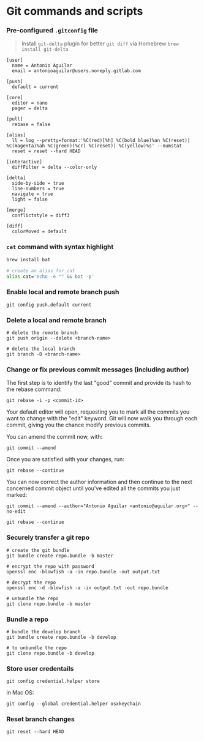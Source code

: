 # Git commands and scripts

### Pre-configured `.gitconfig` file

> Install `git-delta` plugin for better `git diff` via Homebrew `brew install git-delta`

```
[user]
  name = Antonio Aguilar
  email = antonioaguilar@users.noreply.gitlab.com

[push]
  default = current

[core]
  editor = nano
  pager = delta

[pull]
  rebase = false

[alias]
  ll = log --pretty=format:'%C(red)[%h] %C(bold blue)%an %C(reset)| %C(magenta)%ah %C(green)(%cr) %C(reset)| %C(yellow)%s' --numstat
  reset = reset --hard HEAD

[interactive]
  diffFilter = delta --color-only

[delta]
  side-by-side = true
  line-numbers = true
  navigate = true
  light = false

[merge]
  conflictstyle = diff3

[diff]
  colorMoved = default
```

### `cat` command with syntax highlight

```bash
brew install bat

# create an alias for cat
alias cat='echo -e "" && bat -p'
```

### Enable local and remote branch push

```
git config push.default current
```

### Delete a local and remote branch

```
# delete the remote branch
git push origin --delete <branch-name> 

# delete the local branch 
git branch -D <branch-name>
```

### Change or fix previous commit messages (including author)

The first step is to identify the last "good" commit and provide its hash to the rebase command:

```
git rebase -i -p <commit-id>
```

Your default editor will open, requesting you to mark all the commits you want to change with the "edit" keyword. Git will now walk you through each commit, giving you the chance modify previous commits.

You can amend the commit now, with:

```
git commit --amend
```

Once you are satisfied with your changes, run:

```
git rebase --continue
```

You can now correct the author information and then continue to the next concerned commit object until you've edited all the commits you just marked:

```
git commit --amend --author="Antonio Aguilar <antonio@aguilar.org>" --no-edit

git rebase --continue
```

### Securely transfer a git repo 

```
# create the git bundle
git bundle create repo.bundle -b master

# encrypt the repo with password
openssl enc -blowfish -a -in repo.bundle -out output.txt

# decrypt the repo
openssl enc -d -blowfish -a -in output.txt -out repo.bundle

# unbundle the repo
git clone repo.bundle -b master
```

### Bundle a repo

```
# bundle the develop branch
git bundle create repo.bundle -b develop
```

```
# to unbundle the repo
git clone repo.bundle -b develop
```

### Store user credentails 

```
git config credential.helper store
```

in Mac OS:

```
git config --global credential.helper osxkeychain
```

### Reset branch changes

```
git reset --hard HEAD
```

